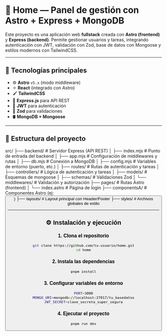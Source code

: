 # 🏡 Home — Panel de gestión con Astro + Express + MongoDB

Este proyecto es una aplicación web **fullstack** creada con **Astro (frontend)** y **Express (backend)**. Permite gestionar usuarios y tareas, integrando autenticación con JWT, validación con Zod, base de datos con Mongoose y estilos modernos con TailwindCSS.

---

## 🚀 Tecnologías principales

- ⚙️ **Astro** `v5.x` (modo middleware)
- ⚛️ **React** (integrado con Astro)
- 🖌️ **TailwindCSS**
- 🧠 **Express.js** para API REST
- 🔐 **JWT** para autenticación
- 🧾 **Zod** para validaciones
- 🛢️ **MongoDB + Mongoose**

---

## 📁 Estructura del proyecto

src/
├── backend/ # Servidor Express (API REST)
│ ├── index.mjs # Punto de entrada del backend
│ ├── app.mjs # Configuración de middlewares y rutas
│ ├── db.mjs # Conexión a MongoDB
│ ├── config.mjs # Variables de entorno (puerto, etc.)
│ ├── routes/ # Rutas de autenticación y tareas
│ ├── controllers/ # Lógica de autenticación y tareas
│ ├── models/ # Esquemas de mongoose
│ ├── schemas/ # Validaciones Zod
│ └── middlewares/ # Validación y autorización
├── pages/ # Rutas Astro (frontend)
│ └── index.astro # Página de login
├── componentsA/ # Componentes Astro (ej: <Button />)
├── layouts/ # Layout principal con Header/Footer
├── styles/ # Archivos globales de estilo

---

## ⚙️ Instalación y ejecución

### 1. Clona el repositorio

```bash
git clone https://github.com/tu-usuario/home.git
cd home
```

### 2. Instala las dependencias

```bash
pnpm install
```

### 3. Configurar variables de entorno

```bash
PORT=3000
MONGO_URI=mongodb://localhost:27017/tu_basedatos
JWT_SECRET=clave_secreta_super_segura
```

### 4. Ejecutar el proyecto

```bash
pnpm run dev
```
